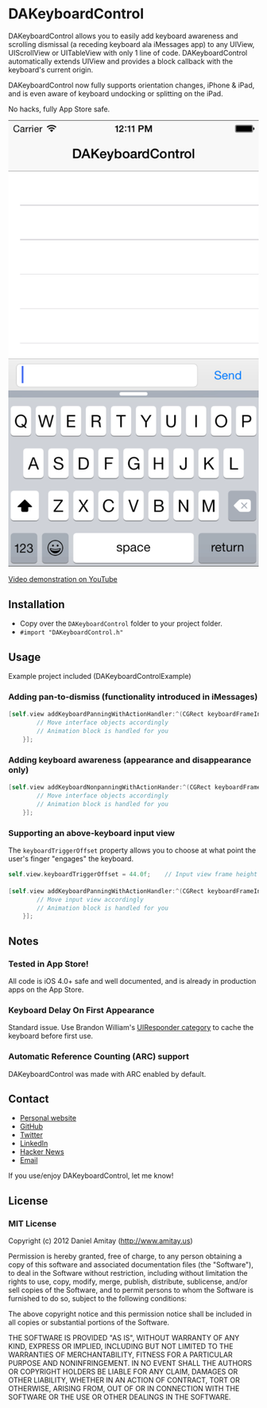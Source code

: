 # DAKeyboardControl

DAKeyboardControl allows you to easily add keyboard awareness and scrolling dismissal (a receding keyboard ala iMessages app) to any UIView, UIScrollView or UITableView with only 1 line of code. DAKeyboardControl automatically extends UIView and provides a block callback with the keyboard's current origin.

DAKeyboardControl now fully supports orientation changes, iPhone & iPad, and is even aware of keyboard undocking or splitting on the iPad.

No hacks, fully App Store safe.

![Screenshot](https://github.com/danielamitay/DAKeyboardControl/raw/master/screenshot.png)

[Video demonstration on YouTube](http://www.youtube.com/watch?v=J6GLro0cyDU)

## Installation

- Copy over the `DAKeyboardControl` folder to your project folder.
- `#import "DAKeyboardControl.h"`

## Usage

Example project included (DAKeyboardControlExample)

### Adding pan-to-dismiss (functionality introduced in iMessages)

```objective-c
[self.view addKeyboardPanningWithActionHandler:^(CGRect keyboardFrameInView) {
        // Move interface objects accordingly
		// Animation block is handled for you
    }];
```

### Adding keyboard awareness (appearance and disappearance only)

```objective-c
[self.view addKeyboardNonpanningWithActionHander:^(CGRect keyboardFrameInView) {
        // Move interface objects accordingly
		// Animation block is handled for you
    }];
```

### Supporting an above-keyboard input view

The `keyboardTriggerOffset` property allows you to choose at what point the user's finger "engages" the keyboard.

```objective-c
self.view.keyboardTriggerOffset = 44.0f;	// Input view frame height

[self.view addKeyboardPanningWithActionHandler:^(CGRect keyboardFrameInView) {
        // Move input view accordingly
		// Animation block is handled for you
    }];
```

## Notes

### Tested in App Store!
All code is iOS 4.0+ safe and well documented, and is already in production apps on the App Store.

### Keyboard Delay On First Appearance
Standard issue. Use Brandon William's [UIResponder category](https://github.com/mbrandonw/UIResponder-KeyboardCache) to cache the keyboard before first use.

### Automatic Reference Counting (ARC) support
DAKeyboardControl was made with ARC enabled by default.

## Contact

- [Personal website](http://www.amitay.us)
- [GitHub](http://github.com/danielamitay)
- [Twitter](http://twitter.com/danielamitay)
- [LinkedIn](http://www.linkedin.com/in/danielamitay)
- [Hacker News](http://news.ycombinator.com/user?id=danielamitay)
- [Email](daniel@amitay.us)

If you use/enjoy DAKeyboardControl, let me know!

## License

### MIT License

Copyright (c) 2012 Daniel Amitay (http://www.amitay.us)

Permission is hereby granted, free of charge, to any person obtaining a copy
of this software and associated documentation files (the "Software"), to deal
in the Software without restriction, including without limitation the rights
to use, copy, modify, merge, publish, distribute, sublicense, and/or sell
copies of the Software, and to permit persons to whom the Software is
furnished to do so, subject to the following conditions:

The above copyright notice and this permission notice shall be included in
all copies or substantial portions of the Software.

THE SOFTWARE IS PROVIDED "AS IS", WITHOUT WARRANTY OF ANY KIND, EXPRESS OR
IMPLIED, INCLUDING BUT NOT LIMITED TO THE WARRANTIES OF MERCHANTABILITY,
FITNESS FOR A PARTICULAR PURPOSE AND NONINFRINGEMENT. IN NO EVENT SHALL THE
AUTHORS OR COPYRIGHT HOLDERS BE LIABLE FOR ANY CLAIM, DAMAGES OR OTHER
LIABILITY, WHETHER IN AN ACTION OF CONTRACT, TORT OR OTHERWISE, ARISING FROM,
OUT OF OR IN CONNECTION WITH THE SOFTWARE OR THE USE OR OTHER DEALINGS IN
THE SOFTWARE.
